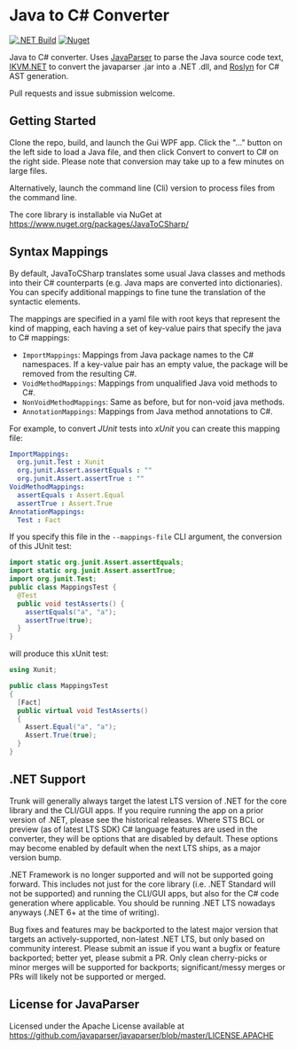 # Java to C# Converter

[![.NET Build](https://github.com/paulirwin/JavaToCSharp/actions/workflows/build.yml/badge.svg)](https://github.com/paulirwin/JavaToCSharp/actions/workflows/build.yml) [![Nuget](https://img.shields.io/nuget/v/JavaToCSharp)](https://www.nuget.org/packages/JavaToCSharp/)


Java to C# converter. 
Uses [JavaParser](https://github.com/javaparser/javaparser) to parse the Java source code text, 
[IKVM.NET](https://github.com/ikvmnet/ikvm/) to convert the javaparser .jar into a .NET .dll, 
and [Roslyn](https://github.com/dotnet/roslyn) for C# AST generation. 

Pull requests and issue submission welcome.

## Getting Started

Clone the repo, build, and launch the Gui WPF app. Click the "..." button on
the left side to load a Java file, and then click Convert to convert to
C# on the right side. Please note that conversion may take up to a few
minutes on large files.

Alternatively, launch the command line (Cli) version to process files
from the command line.

The core library is installable via NuGet at https://www.nuget.org/packages/JavaToCSharp/

## Syntax Mappings

By default, JavaToCSharp translates some usual Java classes and methods into their C# counterparts 
(e.g. Java maps are converted into dictionaries).
You can specify additional mappings to fine tune the translation of the syntactic elements.

The mappings are specified in a yaml file with root keys that represent the kind of mapping,
each having a set of key-value pairs that specify the java to C# mappings:

- `ImportMappings`: Mappings from Java package names to the C# namespaces.
  If a key-value pair has an empty value, the package will be removed from the resulting C#.
- `VoidMethodMappings`: Mappings from unqualified Java void methods to C#. 
- `NonVoidMethodMappings`: Same as before, but for non-void java methods.
- `AnnotationMappings`: Mappings from Java method annotations to C#.

For example, to convert *JUnit* tests into *xUnit* you can create this mapping file:
```yaml
ImportMappings:
  org.junit.Test : Xunit
  org.junit.Assert.assertEquals : ""
  org.junit.Assert.assertTrue : ""
VoidMethodMappings:
  assertEquals : Assert.Equal
  assertTrue : Assert.True
AnnotationMappings:
  Test : Fact
```

If you specify this file in the `--mappings-file` CLI argument, the conversion of this JUnit test:
```Java
import static org.junit.Assert.assertEquals;
import static org.junit.Assert.assertTrue;
import org.junit.Test;
public class MappingsTest {
  @Test
  public void testAsserts() {
    assertEquals("a", "a");
    assertTrue(true);
  }
}
```

will produce this xUnit test:
```csharp
using Xunit;

public class MappingsTest
{
  [Fact]
  public virtual void TestAsserts()
  {
    Assert.Equal("a", "a");
    Assert.True(true);
  }
}
```

## .NET Support

Trunk will generally always target the latest LTS version of .NET for the core library and the CLI/GUI apps.
If you require running the app on a prior version of .NET, please see the historical releases.
Where STS BCL or preview (as of latest LTS SDK) C# language features are used in the converter, they will be options that are disabled by default.
These options may become enabled by default when the next LTS ships, as a major version bump.

.NET Framework is no longer supported and will not be supported going forward.
This includes not just for the core library (i.e. .NET Standard will not be supported) and running the CLI/GUI apps, 
but also for the C# code generation where applicable.
You should be running .NET LTS nowadays anyways (.NET 6+ at the time of writing).

Bug fixes and features may be backported to the latest major version that targets an actively-supported, non-latest .NET LTS,
but only based on community interest.
Please submit an issue if you want a bugfix or feature backported; better yet, please submit a PR.
Only clean cherry-picks or minor merges will be supported for backports; significant/messy merges or PRs will likely not be supported or merged.

## License for JavaParser

Licensed under the Apache License available at https://github.com/javaparser/javaparser/blob/master/LICENSE.APACHE
